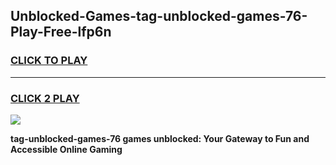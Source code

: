 
## Unblocked-Games-tag-unblocked-games-76-Play-Free-lfp6n
<h3>
<a href="https://premium76.site?title=tag-unblocked-games-76&ref=23A">CLICK TO PLAY</a></h3>
<hr>

<h3>
<a href="https://premium76.site?title=tag-unblocked-games-76&ref=23A">CLICK 2 PLAY</a>
  
</h3>

<a href="https://premium76.site?title=tag-unblocked-games-76&ref=23A"><img src="https://clearcache.store/games.png"></a>


**tag-unblocked-games-76 games unblocked: Your Gateway to Fun and Accessible Online Gaming**

